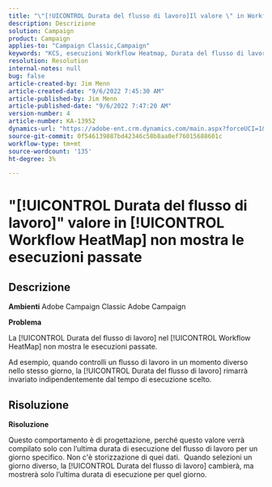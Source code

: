 ```yaml
---
title: "\"[!UICONTROL Durata del flusso di lavoro]Il valore \" in Workflow Heatmap non mostra le esecuzioni passate"
description: Descrizione
solution: Campaign
product: Campaign
applies-to: "Campaign Classic,Campaign"
keywords: "KCS, esecuzioni Workflow Heatmap, Durata del flusso di lavoro, esecuzioni passate, Adobe Campaign"
resolution: Resolution
internal-notes: null
bug: false
article-created-by: Jim Menn
article-created-date: "9/6/2022 7:45:30 AM"
article-published-by: Jim Menn
article-published-date: "9/6/2022 7:47:20 AM"
version-number: 4
article-number: KA-13952
dynamics-url: "https://adobe-ent.crm.dynamics.com/main.aspx?forceUCI=1&pagetype=entityrecord&etn=knowledgearticle&id=026920e0-b72d-ed11-9db1-0022480866ad"
source-git-commit: 0f546139887bd42346c58b8aa0ef76015688601c
workflow-type: tm+mt
source-wordcount: '135'
ht-degree: 3%

---
```


# &quot;[!UICONTROL Durata del flusso di lavoro]&quot; valore in [!UICONTROL Workflow HeatMap] non mostra le esecuzioni passate

## Descrizione


<b>Ambienti</b>
Adobe Campaign Classic Adobe Campaign

<b>Problema</b>

La [!UICONTROL Durata del flusso di lavoro] nel [!UICONTROL Workflow HeatMap] non mostra le esecuzioni passate.

Ad esempio, quando controlli un flusso di lavoro in un momento diverso nello stesso giorno, la [!UICONTROL Durata del flusso di lavoro] rimarrà invariato indipendentemente dal tempo di esecuzione scelto.


## Risoluzione


<b>Risoluzione</b>

Questo comportamento è di progettazione, perché questo valore verrà compilato solo con l’ultima durata di esecuzione del flusso di lavoro per un giorno specifico.
Non c&#39;è storizzazione di quei dati. 
Quando selezioni un giorno diverso, la [!UICONTROL Durata del flusso di lavoro] cambierà, ma mostrerà solo l’ultima durata di esecuzione per quel giorno.


